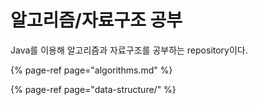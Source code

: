 # 알고리즘/자료구조 공부

Java를 이용해 알고리즘과 자료구조를 공부하는 repository이다.

{% page-ref page="algorithms.md" %}

{% page-ref page="data-structure/" %}



